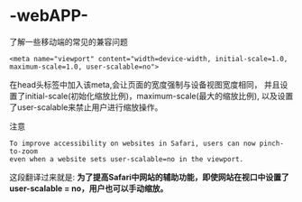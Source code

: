 # -webAPP-
了解一些移动端的常见的兼容问题
	
	<meta name="viewport" content="width=device-width, initial-scale=1.0, maximum-scale=1.0, user-scalable=no">
	
在head头标签中加入该meta,会让页面的宽度强制与设备视图宽度相同，
并且设置了initial-scale(初始化缩放比例)，maximum-scale(最大的缩放比例), 以及设置了user-scalable来禁止用户进行缩放操作。

注意

```
To improve accessibility on websites in Safari, users can now pinch-to-zoom 
even when a website sets user-scalable=no in the viewport.
```

这段翻译过来就是: **为了提高Safari中网站的辅助功能，即使网站在视口中设置了user-scalable = no，用户也可以手动缩放。**

